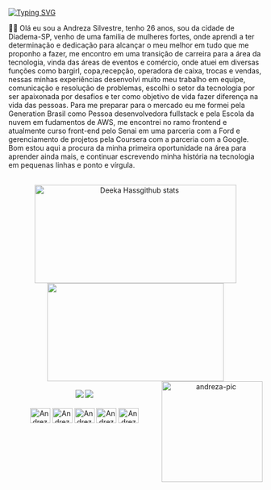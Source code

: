 
[![Typing SVG](https://readme-typing-svg.herokuapp.com/?color=D11C92&size=35&center=true&vCenter=true&width=1000&lines=Olá,+meu+nome+é+Andreza;Sejam+Bem-vindos!;Devenvolvedora+Full+Stack+:%29)](https://git.io/typing-svg)

 

<p>🕵‍♀ Olá eu sou a Andreza Silvestre, tenho 26 anos, sou da cidade de Diadema-SP, venho de uma familia de mulheres fortes, onde aprendi a ter determinação e dedicação para alcançar o meu melhor em tudo que me proponho a fazer, me encontro em uma transição de carreira para a área da tecnologia, vinda das áreas de eventos e comércio, onde atuei em diversas funções como bargirl, copa,recepção, operadora de caixa, trocas e vendas, nessas minhas experiências desenvolvi muito meu trabalho em equipe, comunicação e resolução de problemas, escolhi o setor da tecnologia por ser apaixonada por desafios e ter como objetivo de vida fazer diferença na vida das pessoas. 
  Para me preparar para o mercado eu me formei pela Generation Brasil como Pessoa desenvolvedora fullstack e pela Escola da nuvem em fudamentos de AWS, me encontrei no ramo frontend e atualmente curso front-end pelo Senai em uma parceria com a Ford e gerenciamento de projetos pela Coursera com a parceria com a Google. Bom estou aqui a procura da minha primeira oportunidade na área para aprender ainda mais, e continuar escrevendo minha história na tecnologia em pequenas linhas e ponto e vírgula. </p>
<br>
<div align="center">
  <img width="400px" height="195px" src="https://github-readme-stats.vercel.app/api?username=deekahass&show_icons=true&count_private=true&hide_border=true&theme=radical" alt="Deeka Hassgithub stats" /> 
  <img width="350px" height="195px" src="https://github-readme-stats.vercel.app/api/top-langs/?username=deekahass&layout=compact&hide_border=true&theme=radical" /> 
    <img align="right" alt="andreza-pic" height="200";" src="https://cdn.discordapp.com/attachments/1073633125239902280/1090427422572286132/download20230302210804.png">
</div>
<br>

<div align="center">
  <a href="https://www.linkedin.com/in/andreza-silvestre/" target="_blank"><img src="https://img.shields.io/badge/LinkedIn-C71585?style=for-the-badge&logo=linkedin&logoColor=white" target="_blank"></a>
       <a href="CTT.Andreza.Silvestre@outlook.com" target="_blank"><img src="https://img.shields.io/badge/Microsoft_Outlook-C71585?style=for-the-badge&logo=microsoft-outlook&logoColor=white" target="_blank"></a>

<div style="display: inline_block" align="center"><br>
  <img align="center" alt="Andreza-Java" height="30" width="40" src="https://cdn.jsdelivr.net/gh/devicons/devicon/icons/java/java-original.svg" />
  <img align="center" alt="Andreza-HTML5" height="30" width="40" src="https://cdn.jsdelivr.net/gh/devicons/devicon/icons/html5/html5-original.svg" />
  <img align="center" alt="Andreza-CSS3" height="30" width="40" src="https://cdn.jsdelivr.net/gh/devicons/devicon/icons/css3/css3-original.svg" />
  <img align="center" alt="Andreza-MySQL" height="30" width="40" src="https://cdn.jsdelivr.net/gh/devicons/devicon/icons/mysql/mysql-original.svg" />
  <img align="center" alt="Andreza-Spring" height="30" width="40" src="https://cdn.jsdelivr.net/gh/devicons/devicon/icons/spring/spring-original.svg" />
